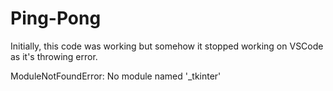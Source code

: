 # Ping-Pong

Initially, this code was working but somehow it stopped working on VSCode as it's throwing error.

ModuleNotFoundError: No module named '_tkinter'
